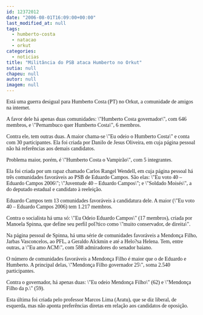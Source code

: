 ```yaml
---
id: 12372012
date: "2006-08-01T16:09:00+00:00"
last_modified_at: null
tags:
  - humberto-costa
  - natacao
  - orkut
categories:
  - noticias
title: "Militância do PSB ataca Humberto no Orkut"
sutia: null
chapeu: null
autor: null
imagem: null
---
```

<p><P><FONT face=Verdana>Está uma guerra desigual para Humberto Costa (PT) no Orkut, a comunidade de amigos na internet.</FONT></P></p>
<p><P><FONT face=Verdana>A favor dele há apenas duas comunidades: \"Humberto Costa governador\", com 646 membros, e \"Pernambuco quer Humberto Costa\", 6 membros.</FONT></P></p>
<p><P><FONT face=Verdana>Contra ele, tem outras duas. A maior chama-se \"Eu odeio o Humberto Costa\" e conta com 30 participantes. Ela foi criada por Danilo de Jesus Oliveira, em cuja página pessoal não há referências aos demais candidatos.</FONT></P></p>
<p><P><FONT face=Verdana>Problema maior, porém, é \"Humberto Costa o Vampirão\", com 5 integrantes. </FONT></P></p>
<p><P><FONT face=Verdana>Ela foi criada por um rapaz chamado Carlos Rangel Wendell, em cuja página pessoal há três comunidades favoráveis ao PSB de Eduardo Campos. São elas: \"Eu voto 40 – Eduardo Campos 2006\"; \"Juventude 40 – Eduardo Campos\"; e \"Soldado Moisés\", a do deputado estadual e candidato à reeleição.</FONT></P></p>
<p><P><FONT face=Verdana>Eduardo Campos tem 13 comunidades favoráveis à candidatura dele. A maior (\"Eu voto 40 – Eduardo Campos 2006) tem 1.217 membros.</FONT></P></p>
<p><P><FONT face=Verdana>Contra o socialista há uma só: \"Eu Odeio Eduardo Campos\" (17 membros), criada por Manoela Spinna, que define seu perfil pol?tico como \"muito conservador, de direita\".</FONT></P></p>
<p><P><FONT face=Verdana>Na página pessoal de Spinna, há uma série de comunidades favoráveis a Mendonça Filho, Jarbas Vasconcelos, ao PFL, a Geraldo Alckmin e até a Helo?sa Helena. Tem, entre outras, a \"Eu amo ACM\", com 588 admiradores do senador baiano.</FONT></P></p>
<p><P><FONT face=Verdana>O número de comunidades favoráveis a Mendonça Filho é maior que o de Eduardo e Humberto. A principal delas, \"Mendonça Filho governador 25\", soma 2.540 participantes.</FONT></P></p>
<p><P><FONT face=Verdana>Contra o governador, há apenas duas: \"Eu odeio Mendonça Filho\" (62) e \"Mendonça Filho da p.\" (59). </FONT></P></p>
<p><P><FONT face=Verdana>Esta última foi criada pelo professor Marcos Lima (Aratu), que se diz liberal, de esquerda, mas não aponta preferências diretas em relação aos candidatos de oposição.</FONT></P> </p>
